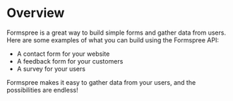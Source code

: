 # Overview

Formspree is a great way to build simple forms and gather data from users. Here
are some examples of what you can build using the Formspree API:

- A contact form for your website
- A feedback form for your customers
- A survey for your users

Formspree makes it easy to gather data from your users, and the possibilities
are endless!
